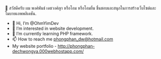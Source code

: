 🙋 สวัสดีครับ ผม พงศ์พันธ์ เดชวงศ์ญา หรือโอม หรือโอมยิ้ม ชื่นชอบและสนุกในการสร้างเว็บไซต์และโมบายแอพพลิเคชัน.

- 👋 Hi, I’m @OhmYimDev
- 👀 I’m interested in website development.
- 🌱 I’m currently learning PHP framework.
- 📫 How to reach me phongphan_dw@hotmail.com
- My website portfolio - http://phongphan-dechwongya.000webhostapp.com/

